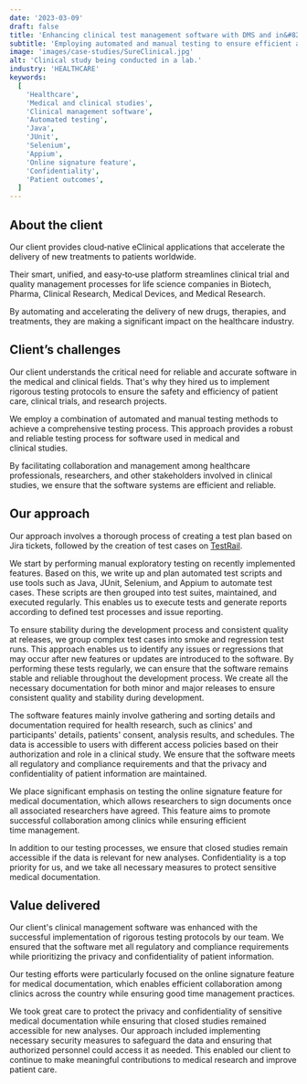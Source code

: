 ```yaml
---
date: '2023-03-09'
draft: false
title: 'Enhancing clinical test management software with DMS and in&#8209;app&nbsp;signing'
subtitle: 'Employing automated and manual testing to ensure efficient and reliable software for medical and clinical&nbsp;studies'
image: 'images/case-studies/SureClinical.jpg'
alt: 'Clinical study being conducted in a lab.'
industry: 'HEALTHCARE'
keywords:
  [
    'Healthcare',
    'Medical and clinical studies',
    'Clinical management software',
    'Automated testing',
    'Java',
    'JUnit',
    'Selenium',
    'Appium',
    'Online signature feature',
    'Confidentiality',
    'Patient outcomes',
  ]
---
```


## About the client

Our client provides cloud&#8209;native eClinical applications that accelerate the delivery of new treatments to patients worldwide.

Their smart, unified, and easy&#8209;to&#8209;use platform streamlines clinical trial and quality management processes for life science companies in Biotech, Pharma, Clinical Research, Medical Devices, and Medical&nbsp;Research.

By automating and accelerating the delivery of new drugs, therapies, and treatments, they are making a significant impact on the healthcare&nbsp;industry.

## Client’s challenges

Our client understands the critical need for reliable and accurate software in the medical and clinical fields. That's why they hired us to implement rigorous testing protocols to ensure the safety and efficiency of patient care, clinical trials, and research&nbsp;projects.

We employ a combination of automated and manual testing methods to achieve a comprehensive testing process. This approach provides a robust and reliable testing process for software used in medical and clinical&nbsp;studies.

By facilitating collaboration and management among healthcare professionals, researchers, and other stakeholders involved in clinical studies, we ensure that the software systems are efficient and&nbsp;reliable.

## Our approach

Our approach involves a thorough process of creating a test plan based on Jira tickets, followed by the creation of test cases on [TestRail](https://www.testrail.com/).

We start by performing manual exploratory testing on recently implemented features. Based on this, we write up and plan automated test scripts and use tools such as Java, JUnit, Selenium, and Appium to automate test cases. These scripts are then grouped into test suites, maintained, and executed regularly. This enables us to execute tests and generate reports according to defined test processes and issue&nbsp;reporting.

To ensure stability during the development process and consistent quality at releases, we group complex test cases into smoke and regression test runs. This approach enables us to identify any issues or regressions that may occur after new features or updates are introduced to the software. By performing these tests regularly, we can ensure that the software remains stable and reliable throughout the development process. We create all the necessary documentation for both minor and major releases to ensure consistent quality and stability during&nbsp;development.

The software features mainly involve gathering and sorting details and documentation required for health research, such as clinics' and participants' details, patients' consent, analysis results, and schedules. The data is accessible to users with different access policies based on their authorization and role in a clinical study. We ensure that the software meets all regulatory and compliance requirements and that the privacy and confidentiality of patient information are&nbsp;maintained.

We place significant emphasis on testing the online signature feature for medical documentation, which allows researchers to sign documents once all associated researchers have agreed. This feature aims to promote successful collaboration among clinics while ensuring efficient time&nbsp;management.

In addition to our testing processes, we ensure that closed studies remain accessible if the data is relevant for new analyses. Confidentiality is a top priority for us, and we take all necessary measures to protect sensitive medical&nbsp;documentation.

## Value delivered

Our client's clinical management software was enhanced with the successful implementation of rigorous testing protocols by our team. We ensured that the software met all regulatory and compliance requirements while prioritizing the privacy and confidentiality of patient&nbsp;information.

Our testing efforts were particularly focused on the online signature feature for medical documentation, which enables efficient collaboration among clinics across the country while ensuring good time management practices.

We took great care to protect the privacy and confidentiality of sensitive medical documentation while ensuring that closed studies remained accessible for new analyses. Our approach included implementing necessary security measures to safeguard the data and ensuring that authorized personnel could access it as needed. This enabled our client to continue to make meaningful contributions to medical research and improve patient&nbsp;care.

